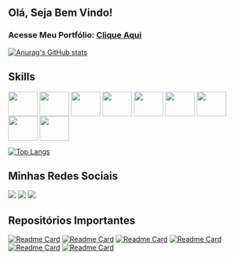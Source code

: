 ## Olá, Seja Bem Vindo!
### Acesse Meu Portfólio: <a href="https://sites.google.com/view/antonio-rocha/p%C3%A1gina-inicial"> Clique Aqui</a>

[![Anurag's GitHub stats](https://github-readme-stats.vercel.app/api?username=antonioscript&show_icons=true&theme=tokyonight)](https://github.com/antonioscript/github-readme-stats)

## Skills

<img align ="center" height = "50" width = "60"  src="https://cdn.jsdelivr.net/gh/devicons/devicon/icons/dotnetcore/dotnetcore-original.svg" /> <img align ="center" height = "50" width = "60" src="https://cdn.jsdelivr.net/gh/devicons/devicon/icons/python/python-original.svg" /> 
<img align ="center" height = "50" width = "60"  src="https://cdn.jsdelivr.net/gh/devicons/devicon/icons/csharp/csharp-original.svg" /> 
<img align ="center" height = "50" width = "60"  src="https://cdn.jsdelivr.net/gh/devicons/devicon/icons/microsoftsqlserver/microsoftsqlserver-plain-wordmark.svg" /> <img align ="center" height = "50" width = "60"  src="https://cdn.jsdelivr.net/gh/devicons/devicon/icons/mysql/mysql-original.svg" /> 
<img align ="center" height = "50" width = "60"  src="https://cdn.jsdelivr.net/gh/devicons/devicon/icons/postgresql/postgresql-original.svg" /> 
<img align ="center" height = "50" width = "60"   src="https://cdn.jsdelivr.net/gh/devicons/devicon/icons/mongodb/mongodb-original-wordmark.svg" />
<img img align ="center" height = "50" width = "60" src="https://cdn.jsdelivr.net/gh/devicons/devicon/icons/git/git-original.svg" />
<img img align ="center" height = "50" width = "60" src="https://cdn.jsdelivr.net/gh/devicons/devicon/icons/docker/docker-original.svg" />
           
                   
          
[![Top Langs](https://github-readme-stats.vercel.app/api/top-langs/?username=antonioscript&layout=compact&theme=tokyonight)](https://github.com/antonioscript/github-readme-stats)

## Minhas Redes Sociais
[<img src="https://img.shields.io/badge/LinkedIn-0077B5?style=for-the-badge&logo=linkedin&logoColor=white">](https://www.linkedin.com/in/antoniorochadevs/)
[<img src="https://img.shields.io/badge/YouTube-FF0000?style=for-the-badge&logo=youtube&logoColor=white">](https://www.youtube.com/channel/UCLNSWTTuKQnQz5YgEWkAMkw)
[<img src="https://img.shields.io/badge/Gmail-D14836?style=for-the-badge&logo=gmail&logoColor=white">](https://malito:antoniojunior159@gmail.com/)


## Repositórios Importantes
[![Readme Card](https://github-readme-stats.vercel.app/api/pin/?username=antonioscript&repo=sistema_de_consulta_cadastro_CNPJ&theme=tokyonight)](https://github.com/antonioscript/sistema_de_consulta_cadastro_CNPJ)
[![Readme Card](https://github-readme-stats.vercel.app/api/pin/?username=antonioscript&repo=gerenciador_de_estoque_loja&theme=tokyonight)](https://github.com/antonioscript/gerenciador_de_estoque_loja)
[![Readme Card](https://github-readme-stats.vercel.app/api/pin/?username=antonioscript&repo=gestao_de_funcionarios.NET&theme=tokyonight)](https://github.com/antonioscript/gestao_de_funcionarios.NET)
[![Readme Card](https://github-readme-stats.vercel.app/api/pin/?username=antonioscript&repo=sistema_de_tarefas.NET&theme=tokyonight)](https://github.com/antonioscript/sistema_de_tarefas.NET)
[![Readme Card](https://github-readme-stats.vercel.app/api/pin/?username=antonioscript&repo=conversor_de_moedas&theme=tokyonight)](https://github.com/antonioscript/conversor_de_moedas)
[![Readme Card](https://github-readme-stats.vercel.app/api/pin/?username=antonioscript&repo=API_consultar_cep&theme=tokyonight)](https://github.com/antonioscript/API_consultar_cep)






